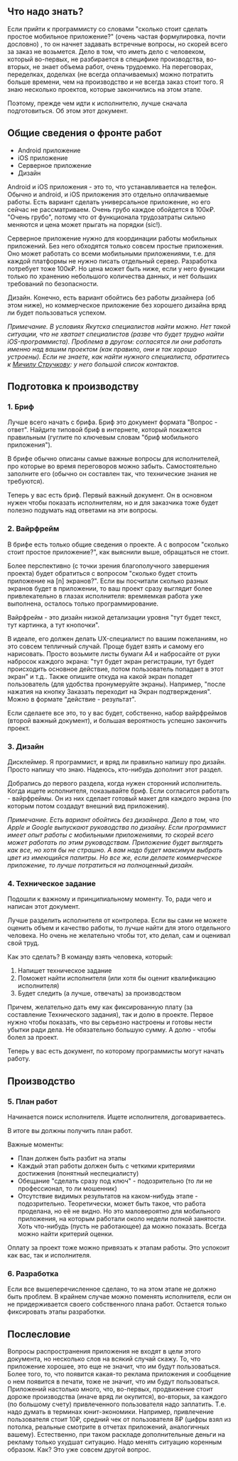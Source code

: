 ## Что надо знать?

Если прийти к программисту со словами "сколько стоит сделать простое мобильное приложение?" (очень частая формулировка, почти дословно) , то он начнет задавать встречные вопросы, но скорей всего за заказ не возьмется. Дело в том, что иметь дело с человеком, который во-первых, не разбирается в специфике производства, во-вторых, не знает объема работ, очень трудоемко. На переговорах, переделках, доделках (не всегда оплачиваемых) можно потратить больше времени, чем на производство и не всегда заказ стоит того. Я знаю несколько проектов, которые закончились на этом этапе.

Поэтому, прежде чем идти к исполнителю, лучше сначала подготовиться. Об этом этот документ.

## Общие сведения о фронте работ

* Android приложение
* iOS приложение
* Серверное приложение
* Дизайн

Android и iOS приложения - это то, что устанавливается на телефон. Обычно и android, и iOS приложения это отдельно оплачиваемые работы. Есть вариант сделать универсальное приложение, но его сейчас не рассматриваем. Очень грубо каждое обойдется в 100к₽. "Очень грубо", потому что от функционала трудозатраты сильно меняются и цена может прыгать на порядки (sic!).

Серверное приложение нужно для координации работы мобильных приложений. Без него обходятся только совсем простые приложения. Оно может работать со всеми мобильными приложениями, т.е. для каждой платформы не нужно писать отдельный сервер. Разработка потребует тоже 100к₽. Но цена может быть ниже, если у него функции только по хранению небольшого количества данных, и нет больших требований по безопасности.

Дизайн. Конечно, есть вариант обойтись без работы дизайнера (об этом ниже), но коммерческое приложение без хорошего дизайна вряд ли будет пользоваться успехом.

*Примечание. В условиях Якутска специалистов найти можно. Нет такой ситуации, что не хватает специалистов (разве что будет трудно найти iOS-программиста). Проблема в другом: согласятся ли они работать именно над вашим проектом (как правило, они и так хорошо устроены). Если не знаете, как найти нужного специалиста, обратитесь к [Мичилу Стручкову](https://t.me/michilstrvic): у него большой список контактов.*

## Подготовка к производству

### 1. Бриф

Лучше всего начать с брифа. Бриф это документ формата "Вопрос - ответ". Найдите типовой бриф в интернете, который покажется правильным (гуглите по ключевым словам "бриф мобильного приложения").

В брифе обычно описаны самые важные вопросы для исполнителей, про которые во время переговоров можно забыть. Самостоятельно заполните его (обычно он составлен так, что технические знания не требуются).

Теперь у вас есть бриф. Первый важный документ. Он в основном нужен чтобы показать исполнителям, но и для заказчика тоже будет полезно подумать над ответами на эти вопросы.

### 2. Вайрфрейм

В брифе есть только общие сведения о проекте. А с вопросом "сколько стоит простое приложение?", как выяснили выше, обращаться не стоит.

Более перспективно (с точки зрения благополучного завершения проекта) будет обратиться с вопросом "сколько будет стоить приложение на [n] экранов?". Если вы посчитали сколько разных экранов будет в приложении, то ваш проект сразу выглядит более привлекательно в глазах исполнителя: времяемкая работа уже выполнена, осталось только программирование.

Вайрфрейм - это дизайн низкой детализации уровня "тут будет текст, тут картинка, а тут кнопочки".

В идеале, его должен делать UX-специалист по вашим пожеланиям, но это совсем тепличный случай. Проще будет взять и самому его нарисовать. Просто возьмите листы бумаги А4 и набросайте от руки набросок каждого экрана: "тут будет экран регистрации, тут будет происходить основное действие, потом пользователь попадает в этот экран" и т.д..
Также опишите откуда на какой экран попадет пользователь (для удобства пронумеруйте экраны). Например, "после нажатия на кнопку Заказать переходит на Экран подтверждения". Можно в формате "действие - результат".

Если сделаете все это, то у вас будет, собственно, набор вайрфреймов (второй важный документ), и большая вероятность успешно закончить проект.

### 3. Дизайн

Дисклеймер. Я программист, и вряд ли правильно напишу про дизайн. Просто напишу что знаю. Надеюсь, кто-нибудь дополнит этот раздел.

Добрались до первого раздела, когда нужен сторонний исполнитель. Когда ищете исполнителя, показывайте бриф. Если согласится работать - вайрфреймы. Он из них сделает готовый макет для каждого экрана (по которым потом создадут внешний вид приложения).

*Примечание. Есть вариант обойтись без дизайнера. Дело в том, что Apple и Google выпускают руководства по дизайну. Если программист имеет опыт работы с мобильными приложениями, то скорей всего может работать по этим руководствам. Приложение будет выглядеть как все, но хотя бы не страшно. А вам надо будет максимум выбрать цвет из имеющийся палитры. Но все же, если делаете коммерческое приложение, то лучше потратиться на полноценный дизайн.*

### 4. Техническое задание

Подошли к важному и принципиальному моменту. То, ради чего и написан этот документ.

Лучше разделить исполнителя от контролера. Если вы сами не можете оценить объем и качество работы, то лучше найти для этого отдельного человека. Но очень не желательно чтобы тот, кто делал, сам и оценивал свой труд.

Как это сделать? В команду взять человека, который:

1. Напишет техническое задание
2. Поможет найти исполнителя (или хотя бы оценит квалификацию исполнителя)
3. Будет следить (а лучше, отвечать) за производством

Причем, желательно дать ему как фиксированную плату (за составление Технического задания), так и долю в проекте. Первое нужно чтобы показать, что вы серьезно настроены и готовы нести убытки ради дела. Не обязательно большую сумму. А долю - чтобы болел за проект.

Теперь у вас есть документ, по которому программисты могут начать работу.

## Производство

### 5. План работ

Начинается поиск исполнителя. Ищете исполнителя, договариваетесь.

В итоге вы должны получить план работ.

Важные моменты:

* План должен быть разбит на этапы
* Каждый этап работы должен быть с четкими критериями достижения (понятный неспециалисту)
* Обещание "сделать сразу под ключ" - подозрительно (то ли не профессионал, то ли мошенник)
* Отсутствие видимых результатов на каком-нибудь этапе - подозрительно. Теоретически, может быть такое, что работа проделана, но её не видно. Но это маловероятно для мобильного приложения, на которым работали около недели полной занятости. Хоть что-нибудь (пусть не работающее) да можно показать. Всегда можно найти критерий оценки.

Оплату за проект тоже можно привязать к этапам работы. Это успокоит как вас, так и исполнителя.

### 6. Разработка

Если все вышеперечисленное сделано, то на этом этапе не должно быть проблем. В крайнем случае можно поменять исполнителя, если он не придерживается своего собственного плана работ.
Остается только фиксировать этапы разработки.

## Послесловие

Вопросы распространения приложения не входят в цели этого документа, но несколько слов на всякий случай скажу. То, что приложение хорошее, это еще не значит, что им будут пользоваться. Более того, то, что появится какая-то реклама приложения и сообщение о нем появится в печати, тоже не значит, что им будут пользоваться. Приложений настолько много, что, во-первых, продвижение стоит дороже производства (иначе вряд ли окупится), во-вторых, за каждого (по большому счету) привлеченного пользователя надо заплатить. Т.е. надо думать в терминах юнит-экономики. Например, привлечение пользователя стоит 10₽, средний чек от пользователя 8₽ (цифры взял из потолка, реальные смотрите в отчетах приложений, аналогичных вашему). Естественно, при таком раскладе дополнительные деньги на рекламу только ухудшат ситуацию. Надо менять ситуацию коренным образом. Как? Это уже совсем другой вопрос.